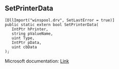 ## SetPrinterData

```
[DllImport("winspool.drv", SetLastError = true)]
public static extern bool SetPrinterData(
   IntPtr hPrinter,
   string pValueName,
   uint Type,
   IntPtr pData,
   uint cbData
);
```

Microsoft documentation: [Link](https://learn.microsoft.com/en-us/windows/win32/printdocs/setprinterdata)
